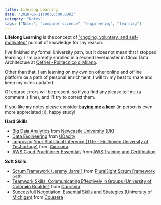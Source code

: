 ```yaml
---
title: Lifelong Learning
date: "2020-06-11T00:00:00.000Z"
category: "Notes"
tags: ["Notes", "computer science", "engineering", "learning"]
---
```


**Lifelong Learning** is the concept of ["ongoing, voluntary, and self-motivated"](https://files.eric.ed.gov/fulltext/ED471201.pdf) pursuit of knowledge for any reason.

I've finished my formal University path, but it does not mean that I stopped learning, I am currently enrolled in a second level master in Cloud Data Architecture at [Cefriel - Politecnico di Milano](https://www.cefriel.com/en).

Other than that, I am learning on my own on other online and offline platform on a path of personal enrichment, I will try my best to share and keep my notes updated.

Of course errors will be present, so if you find any please tell me (a comment is fine), and I'll try to correct them.

If you like my notes please consider **[buying me a beer](https://www.paypal.me/flaprimo)** (in person is even more appreciated :)), happy study!

**Hard Skills**

*   [Big Data Analytics](http://www.mediafire.com/file/r7xpap3licqu8da/Summary_-_Big_Data_Analytics.pdf/file) from [Newcastle University (UK)](https://www.ncl.ac.uk)
*   [Data Engineering](http://www.mediafire.com/file/6smlgghk6121wtc/Data_Engineering.pdf/file) from [UDacity](https://classroom.udacity.com/nanodegrees/nd027)
*   [Improving Your Statistical Inference (TUe - Eindhoven University of Technology)](http://www.mediafire.com/file/spakg15tmhvurwl/Improving_Your_Statistical_Inferences.pdf/file) from [Coursera](https://www.coursera.org/learn/statistical-inferences)
*   [AWS Cloud Practitioner Essentials](http://www.mediafire.com/file/ryhwdl38z2mhk20/AWS_Cloud_Practitioner_Essentials.pdf/file) from [AWS Training and Certification](https://www.aws.training)

**Soft Skills**

*   [Scrum Framework (Jeremy Jarrell)](http://www.mediafire.com/file/zgzvq9wcj5n57i2/Scrum_Framework.pdf/file) from [PluralSight Scrum Framework path](https://www.pluralsight.com/paths/the-scrum-framework)
*   [Teamwork Skills: Communicating Effectively in Groups (University of Colorado Boulder)](http://www.mediafire.com/file/jdx1n3tf84ewn6u/Team_Work_Skills.pdf/file) from [Coursera](https://www.coursera.org/learn/teamwork-skills-effective-communication)
*   [Successfull Negotiation: Essential Skills and Strategies (University of Michigan)](http://www.mediafire.com/file/s906c6msp2ilq9z/Successful_Negotiation_-_Essential_Strategies_and_Skills.pdf/file) from [Coursera](https://www.coursera.org/learn/negotiation-skills)
